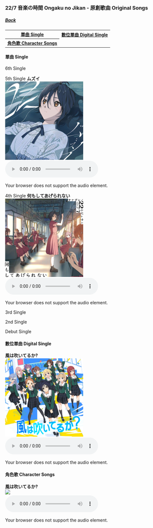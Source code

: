 ### 22/7 音楽の時間 Ongaku no Jikan - 原創歌曲 Original Songs
##### [Back](227%20Ongaku%20no%20Jikan.html)

<table>
<tr>
  <th><a href="#single">單曲 Single</a></th>
  <th><a href="#digital_single">數位單曲 Digital Single</a></th>
</tr>
<tr>
  <th><a href="#character_songs">角色歌 Character Songs</a></th>
</tr>
</table>

<a name="single"></a>
#### 單曲 Single<br>

6th Single


5th Single
**ムズイ**  
<img src="../../Img/Music/Nanaon_Cover/jacket_13100019.png" width="50%"><br>
<audio controls="controls">
  <source type="audio/mp3" src="../../Music/227%20Ongaku%20no%20Jikan/Original%20Songs/ムズイ.mp3"></source>
  <p>Your browser does not support the audio element.</p>
</audio>

4th Single
**何もしてあげられない**  
<img src="../../Img/Music/Nanaon_Cover/jacket_13100014.png" width="50%"><br>
<audio controls="controls">
  <source type="audio/mp3" src="../../Music/227%20Ongaku%20no%20Jikan/Original%20Songs/何もしてあげられない.mp3"></source>
  <p>Your browser does not support the audio element.</p>
</audio>

3rd Single


2nd Single


Debut Single



<a name="digital_single"></a>
#### 數位單曲 Digital Single<br>

**風は吹いてるか?**  
<img src="../../Img/Music/Nanaon_Cover/jacket_13100021.png" width="50%"><br>
<audio controls="controls">
  <source type="audio/mp3" src="../../Music/227%20Ongaku%20no%20Jikan/Original%20Songs/風は吹いてるか_.mp3"></source>
  <p>Your browser does not support the audio element.</p>
</audio>

<a name="character_songs"></a>
#### 角色歌 Character Songs<br>

**風は吹いてるか?**  
<img src="../../Img/Music/Nanaon_Cover/.png" width="50%"><br>
<audio controls="controls">
  <source type="audio/mp3" src="../../Music/227%20Ongaku%20no%20Jikan/Original%20Songs/風は吹いてるか_.mp3"></source>
  <p>Your browser does not support the audio element.</p>
</audio>
